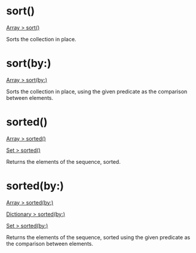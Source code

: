 # sort()

[Array > sort()](https://developer.apple.com/documentation/swift/array/sort())

Sorts the collection in place.

# sort(by:)

[Array > sort(by:)](https://developer.apple.com/documentation/swift/array/sort(by:))

Sorts the collection in place, using the given predicate as the comparison between elements.

# sorted()

[Array > sorted()](https://developer.apple.com/documentation/swift/array/sorted())

[Set > sorted()](https://developer.apple.com/documentation/swift/set/sorted())

Returns the elements of the sequence, sorted.

# sorted(by:)

[Array > sorted(by:)](https://developer.apple.com/documentation/swift/array/sorted(by:))

[Dictionary > sorted(by:)](https://developer.apple.com/documentation/swift/dictionary/sorted(by:))

[Set > sorted(by:)](https://developer.apple.com/documentation/swift/set/sorted(by:))

Returns the elements of the sequence, sorted using the given predicate as the comparison between elements.
